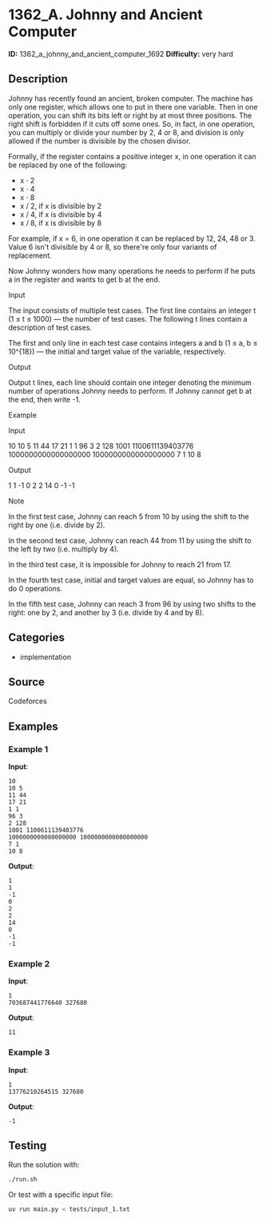 # 1362_A. Johnny and Ancient Computer

**ID:** 1362_a_johnny_and_ancient_computer_1692
**Difficulty:** very hard

## Description

Johnny has recently found an ancient, broken computer. The machine has only one register, which allows one to put in there one variable. Then in one operation, you can shift its bits left or right by at most three positions. The right shift is forbidden if it cuts off some ones. So, in fact, in one operation, you can multiply or divide your number by 2, 4 or 8, and division is only allowed if the number is divisible by the chosen divisor. 

Formally, if the register contains a positive integer x, in one operation it can be replaced by one of the following: 

  * x ⋅ 2 
  * x ⋅ 4 
  * x ⋅ 8 
  * x / 2, if x is divisible by 2 
  * x / 4, if x is divisible by 4 
  * x / 8, if x is divisible by 8 



For example, if x = 6, in one operation it can be replaced by 12, 24, 48 or 3. Value 6 isn't divisible by 4 or 8, so there're only four variants of replacement.

Now Johnny wonders how many operations he needs to perform if he puts a in the register and wants to get b at the end.

Input

The input consists of multiple test cases. The first line contains an integer t (1 ≤ t ≤ 1000) — the number of test cases. The following t lines contain a description of test cases.

The first and only line in each test case contains integers a and b (1 ≤ a, b ≤ 10^{18}) — the initial and target value of the variable, respectively.

Output

Output t lines, each line should contain one integer denoting the minimum number of operations Johnny needs to perform. If Johnny cannot get b at the end, then write -1.

Example

Input


10
10 5
11 44
17 21
1 1
96 3
2 128
1001 1100611139403776
1000000000000000000 1000000000000000000
7 1
10 8


Output


1
1
-1
0
2
2
14
0
-1
-1

Note

In the first test case, Johnny can reach 5 from 10 by using the shift to the right by one (i.e. divide by 2).

In the second test case, Johnny can reach 44 from 11 by using the shift to the left by two (i.e. multiply by 4).

In the third test case, it is impossible for Johnny to reach 21 from 17.

In the fourth test case, initial and target values are equal, so Johnny has to do 0 operations.

In the fifth test case, Johnny can reach 3 from 96 by using two shifts to the right: one by 2, and another by 3 (i.e. divide by 4 and by 8).

## Categories

- implementation

## Source

Codeforces

## Examples

### Example 1

**Input**:
```
10
10 5
11 44
17 21
1 1
96 3
2 128
1001 1100611139403776
1000000000000000000 1000000000000000000
7 1
10 8
```

**Output**:
```
1
1
-1
0
2
2
14
0
-1
-1
```

### Example 2

**Input**:
```
1
703687441776640 327680
```

**Output**:
```
11
```

### Example 3

**Input**:
```
1
13776210264515 327680
```

**Output**:
```
-1
```


## Testing

Run the solution with:

```bash
./run.sh
```

Or test with a specific input file:

```bash
uv run main.py < tests/input_1.txt
```
